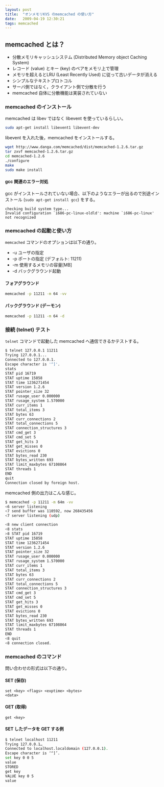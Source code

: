 ```yaml
---
layout: post
title:  "オンメモリKVS のmemcached の使い方"
date:   2009-04-19 12:30:21
tags: memcached
---
```


## memcached とは？

- 分散メモリキャッシュシステム (Distributed Memory object Caching System)
- レコード (value) とキー (key) のペアをメモリ上で管理
- メモリを超えるとLRU (Least Recently Used) に従って古いデータが消える
- シンプルなテキストプロトコル
- サーバ側ではなく，クライアント側で分散を行う
- memcached 自体に分散機能は実装されていない

### memcached のインストール

memcached は libev ではなく libevent を使っているらしい。

```sh
sudo apt-get install libevent1 libevent-dev
```

libevent を入れた後，memcached をインストールする。

```sh
wget http://www.danga.com/memcached/dist/memcached-1.2.6.tar.gz
tar zxvf memcached-1.2.6.tar.gz
cd memcached-1.2.6
./configure
make
sudo make install
```

#### gcc 関連のエラー対処

gcc がインストールされていない場合、以下のようなエラーが出るので別途インストール (`sudo apt-get install gcc`) をする。

```
checking build system type...
Invalid configuration `i686-pc-linux-oldld': machine `i686-pc-linux' not recognized
```


### memcached の起動と使い方

`memcached` コマンドのオプションは以下の通り。

- -u ユーザの指定
- -p ポートの指定 (デフォルト: 11211)
- -m 使用するメモリの容量[MB]
- -d バックグラウンド起動

#### フォアグラウンド

```sh
memcached -p 11211 -m 64 -vv
```

#### バックグラウンド (デーモン)

```sh
memcached -p 11211 -m 64 -d
```

### 接続 (telnet) テスト

`telnet` コマンドで起動した memcached へ通信できるかテストする。

```sh
$ telnet 127.0.0.1 11211
Trying 127.0.0.1...
Connected to 127.0.0.1.
Escape character is '^]'.
stats
STAT pid 16719
STAT uptime 15858
STAT time 1236271454
STAT version 1.2.6
STAT pointer_size 32
STAT rusage_user 0.000000
STAT rusage_system 1.570000
STAT curr_items 1
STAT total_items 3
STAT bytes 63
STAT curr_connections 2
STAT total_connections 5
STAT connection_structures 3
STAT cmd_get 3
STAT cmd_set 5
STAT get_hits 3
STAT get_misses 0
STAT evictions 0
STAT bytes_read 230
STAT bytes_written 693
STAT limit_maxbytes 67108864
STAT threads 1
END
quit
Connection closed by foreign host.
```

memcached 側の出力はこんな感じ。

```sh
$ memcached -p 11211 -m 64m -vv
<6 server listening
<7 send buffer was 110592, now 268435456
<7 server listening (udp)

<8 new client connection
<8 stats
>8 STAT pid 16719
STAT uptime 15858
STAT time 1236271454
STAT version 1.2.6
STAT pointer_size 32
STAT rusage_user 0.000000
STAT rusage_system 1.570000
STAT curr_items 1
STAT total_items 3
STAT bytes 63
STAT curr_connections 2
STAT total_connections 5
STAT connection_structures 3
STAT cmd_get 3
STAT cmd_set 5
STAT get_hits 3
STAT get_misses 0
STAT evictions 0
STAT bytes_read 230
STAT bytes_written 693
STAT limit_maxbytes 67108864
STAT threads 1
END
<8 quit
<8 connection closed.
```

### memcached のコマンド

問い合わせの形式は以下の通り。

#### SET (保存)

```
set <key> <flags> <exptime> <bytes>
<data>
```

#### GET (取得)

```
get <key>
```

#### SET したデータを GET する例

```sh
$ telnet localhost 11211
Trying 127.0.0.1…
Connected to localhost.localdomain (127.0.0.1).
Escape character is ‘^]’.
set key 0 0 5
value
STORED
get key
VALUE key 0 5
value
```

